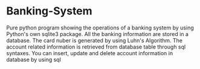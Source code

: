 # Banking-System
Pure python program showing the operations of a banking system by using Python's own sqlite3 package. 
All the banking information are stored in a database. 
The card nuber is generated by using Luhn's Algorithm.
The account related information is retrieved from database table through sql syntaxes. 
You can insert, update and delete account information in database by using sql
